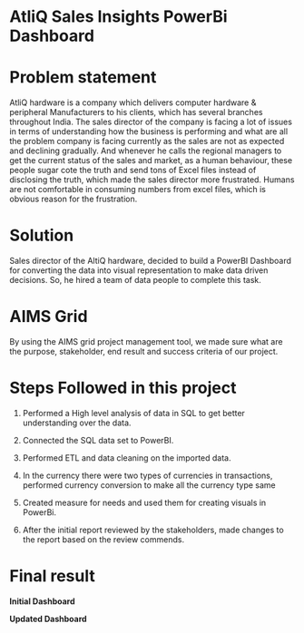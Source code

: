 # AtliQ Sales Insights PowerBi Dashboard

# Problem statement

AtliQ hardware is a company which delivers computer hardware & peripheral Manufacturers to his clients, which has several branches throughout India. The sales director of the company is facing a lot of issues in terms of understanding how the business is performing and what are all the problem company is facing currently as the sales are not as expected and declining gradually. And whenever he calls the regional managers to get the current status of the sales and market, as a human behaviour, these people sugar cote the truth and send tons of Excel files instead of disclosing the truth, which made the sales director more frustrated. Humans are not comfortable in consuming numbers from excel files, which is obvious reason for the frustration.

# Solution

Sales director of the AltiQ hardware, decided to build a PowerBI Dashboard for converting the data into visual representation to make data driven decisions. So, he hired a team of data people to complete this task.

# AIMS Grid

By using the AIMS grid project management tool, we made sure what are the purpose, stakeholder, end result and success criteria of our project.


# Steps Followed in this project

1. Performed a High level analysis of data in SQL to get better understanding over the data.

2. Connected the SQL data set to PowerBI.

3. Performed ETL and data cleaning on the imported data.

4. In the currency there were two types of currencies in transactions, performed currency conversion to make all the currency type same

5. Created measure for needs and used them for creating visuals in PowerBi.

6. After the initial report reviewed by the stakeholders, made changes to the report based on the review commends.

# Final result

**Initial Dashboard**



**Updated Dashboard**




